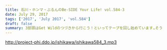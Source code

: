 ```yaml
---
title: 石川・ホンマ・ぶるんのBe-SIDE Your Life! vol.584-3
date: July 29, 2017
tags: ['2017', 'July 2017', 'vol.584']
draft: false
summary: 3部頭はGet Wildのつづきから行こう！といってテープを回し始めています…そうだったはずです。MIURA
---
```


http://project-phi.ddo.jp/ishikawa/ishikawa584_3.mp3